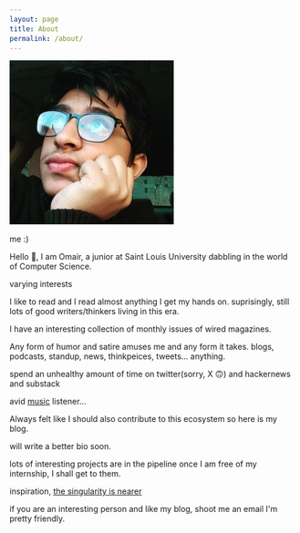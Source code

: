 ```yaml
---
layout: page
title: About
permalink: /about/
---
```


![profile](/assets/profile.jpg)

me :) 

Hello 👋, I am Omair, a junior at Saint Louis University dabbling in the world of Computer Science.

varying interests

I like to read and I read almost anything I get my hands on. suprisingly, still lots of good writers/thinkers living in this era. 

I have an interesting collection of monthly issues of wired magazines. 

Any form of humor and satire amuses me and any form it takes. blogs, podcasts, standup, news, thinkpeices, tweets... anything.

spend an unhealthy amount of time on twitter(sorry, X 🙃) and hackernews and substack

avid [music](/assets/mini-player/index.html) listener... 

Always felt like I should also contribute to this ecosystem so here is my blog. 

will write a better bio soon. 

lots of interesting projects are in the pipeline once I am free of my internship, I shall get to them. 


inspiration, [the singularity is nearer](https://geohot.github.io/blog/)


if you are an interesting person and like my blog, shoot me an email I'm pretty friendly. 
